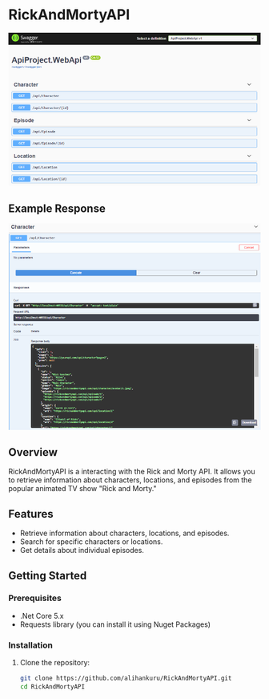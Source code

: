 # RickAndMortyAPI

![Rick and Morty](https://github.com/alihankuru/RickAndMortyAPI/blob/master/API.png)

## Example Response
![Rick and Morty](https://github.com/alihankuru/RickAndMortyAPI/blob/master/API2.png)

## Overview

RickAndMortyAPI is a interacting with the Rick and Morty API. It allows you to retrieve information about characters, locations, and episodes from the popular animated TV show "Rick and Morty."

## Features

- Retrieve information about characters, locations, and episodes.
- Search for specific characters or locations.
- Get details about individual episodes.

## Getting Started

### Prerequisites

- .Net Core 5.x
- Requests library (you can install it using Nuget Packages)

### Installation

1. Clone the repository:

    ```bash
    git clone https://github.com/alihankuru/RickAndMortyAPI.git
    cd RickAndMortyAPI
    ```
